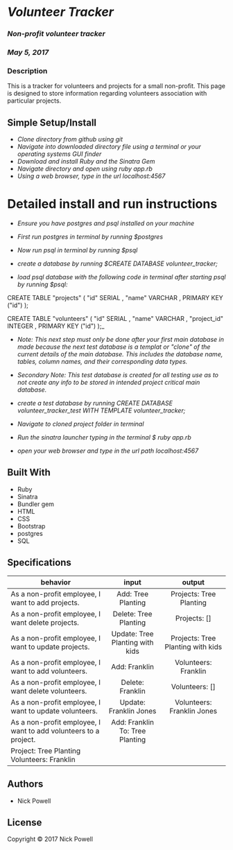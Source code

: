 # _Volunteer Tracker_

### _Non-profit volunteer tracker_
### _May 5, 2017_


### Description

This is a tracker for volunteers and projects for a small non-profit. This page is designed to store information regarding volunteers association with particular projects.

## Simple Setup/Install

* _Clone directory from github using git_
* _Navigate into downloaded directory file using a terminal or your operating systems GUI finder_
* _Download and install Ruby and the Sinatra Gem_
* _Navigate directory and open using ruby app.rb_
* _Using a web browser, type in the url localhost:4567_

# Detailed install and run instructions

* _Ensure you have postgres and psql installed on your machine_

* _First run postgres in terminal by running $postgres_

* _Now run psql in terminal by running $psql_

* _create a database by running $CREATE DATABASE volunteer_tracker;_

* _load psql database with the following code in terminal after starting psql by running $psql:_


CREATE TABLE "projects" (
"id"  SERIAL ,
"name" VARCHAR ,
PRIMARY KEY ("id")
);

CREATE TABLE "volunteers" (
"id"  SERIAL ,
"name" VARCHAR ,
"project_id" INTEGER ,
PRIMARY KEY ("id")
);_

* _Note: This next step must only be done after your first main database in made because the next test database is a templat or "clone" of the current details of the main database. This includes the database name, tables, column names, and their corresponding data types._

* _Secondary Note: This test database is created for all testing use as to not create any info to be stored in intended project critical main database._

* _create a test database by running CREATE DATABASE volunteer_tracker_test WITH TEMPLATE volunteer_tracker;_

* _Navigate to cloned project folder in terminal_

* _Run the sinatra launcher typing in the terminal $ ruby app.rb_

* _open your web browser and type in the url path localhost:4567_


## Built With

* Ruby
* Sinatra
* Bundler gem
* HTML
* CSS
* Bootstrap
* postgres
* SQL



## Specifications

| behavior |  input   |  output  |
|----------|:--------:|:--------:|
|As a non-profit employee, I want to add projects.|Add: Tree Planting|Projects: Tree Planting|
|As a non-profit employee, I want delete projects.|Delete: Tree Planting|Projects: []|
|As a non-profit employee, I want to update projects.|Update: Tree Planting with kids|Projects: Tree Planting with kids|
|As a non-profit employee, I want to add volunteers.|Add: Franklin|Volunteers: Franklin|
|As a non-profit employee, I want delete volunteers.|Delete: Franklin|Volunteers: []|
|As a non-profit employee, I want to update volunteers.|Update: Franklin Jones|Volunteers: Franklin Jones|
|As a non-profit employee, I want to add volunteers to a project.|Add: Franklin To: Tree Planting|
|Project: Tree Planting Volunteers: Franklin|
## Authors

* Nick Powell

## License

Copyright © 2017 Nick Powell
